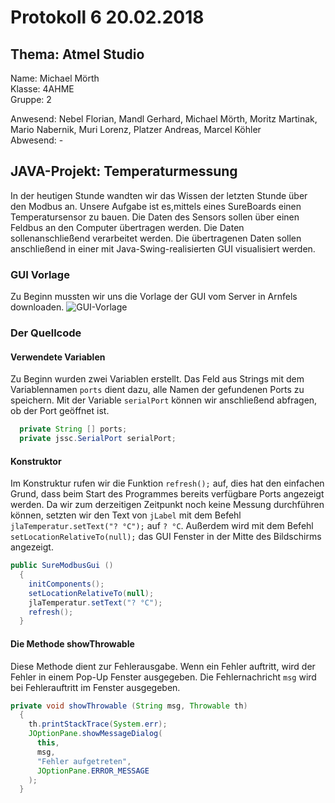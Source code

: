 # Protokoll 6 20.02.2018

## Thema: Atmel Studio

Name: Michael Mörth  
Klasse: 4AHME  
Gruppe: 2  

Anwesend: Nebel Florian, Mandl Gerhard, Michael Mörth, Moritz Martinak, Mario Nabernik, Muri Lorenz, Platzer Andreas, Marcel Köhler    
Abwesend: -

## JAVA-Projekt: Temperaturmessung
In der heutigen Stunde wandten wir das Wissen der letzten Stunde über den Modbus an. Unsere Aufgabe ist es,mittels eines SureBoards einen Temperatursensor zu bauen. Die Daten des Sensors sollen über einen Feldbus an den Computer übertragen werden. Die Daten sollenanschließend verarbeitet werden. Die übertragenen Daten sollen anschließend in einer mit Java-Swing-realisierten GUI visualisiert werden.

### GUI Vorlage
Zu Beginn mussten wir uns die Vorlage der GUI vom Server in Arnfels downloaden.
![GUI-Vorlage](https://github.com/HTLMechatronics/m14-la1-sx/blob/moemim14/moemim14/GUI-Temperaturmessung.png)

### Der Quellcode

#### Verwendete Variablen
Zu Beginn wurden zwei Variablen erstellt. Das Feld aus Strings mit dem Variablennamen `ports` dient dazu, alle Namen der gefundenen Ports zu speichern. Mit der Variable `serialPort` können wir anschließend abfragen, ob der Port geöffnet ist.
```java
  private String [] ports;
  private jssc.SerialPort serialPort;
```
#### Konstruktor
Im Konstruktur rufen wir die Funktion `refresh();` auf, dies hat den einfachen Grund, dass beim Start des Programmes bereits verfügbare Ports angezeigt werden. Da wir zum derzeitigen Zeitpunkt noch keine Messung durchführen können, setzten wir den Text von  `jLabel` mit dem Befehl `jlaTemperatur.setText("? °C");` auf `? °C`. Außerdem wird mit dem Befehl `setLocationRelativeTo(null);` das GUI Fenster in der Mitte des Bildschirms angezeigt.
```java
public SureModbusGui ()
  {
    initComponents();
    setLocationRelativeTo(null);
    jlaTemperatur.setText("? °C");
    refresh();
  }
```
#### Die Methode showThrowable
Diese Methode dient zur Fehlerausgabe. Wenn ein Fehler auftritt, wird der Fehler in einem Pop-Up Fenster ausgegeben. Die Fehlernachricht `msg` wird bei Fehlerauftritt im Fenster ausgegeben.

```java
private void showThrowable (String msg, Throwable th)
  {
    th.printStackTrace(System.err);
    JOptionPane.showMessageDialog(
      this,
      msg,
      "Fehler aufgetreten", 
      JOptionPane.ERROR_MESSAGE
    );
  }
  ```
  
